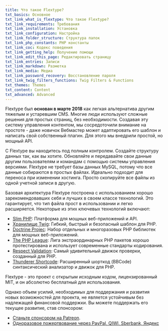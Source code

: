 ```yaml
---
title: Что такое Flextype?
txt_basics: Основное
txt_link_what_is_flextype: Что такое Flextype?
txt_link_requirements: Требования
txt_link_installation: Установка
txt_link_configuration: Настройка
txt_link_folder_structure: Структура папок
txt_link_php_constants: PHP константы
txt_link_coc: Кодекс поведения
txt_link_getting_help: Получение помощи
txt_link_edit_this_page: Редактировать страницу
txt_link_entries: Записи
txt_link_markdown: Разметка
txt_link_media: Медиа
txt_link_password_recovery: Восстановление пароля
txt_link_twig_filters_functions: Twig Filters & Functions
txt_themes: Themes
txt_content: Content
txt_advanced: Advanced
---
```


Flextype был **основан в марте 2018** как легкая альтернатива другим тяжелым и устаревшим CMS. Многие люди используют сложные решения для простых страниц, без необходимости. Создавая эту систему управления контентом, мы сосредоточили внимание на простоте - даже новичок Вебмастер может адаптировать его шаблон и написать свой собственный плагин. Для этого мы внедрили простой, но мощный API.

С Flextype вы находитесь под полным контролем. Создайте структуру данных так, как вы хотите. Обновляйте и передавайте свои данные другим пользователям и командам с помощью системы управления версиями. Flextype не требует базы данных MySQL, потому что все данные собираются в простых файлах. Идеально подходит для переноса при изменении хостинга. Просто скопируйте все файлы из одной учетной записи в другую.

Базовая архитектура Flextype построена с использованием хорошо зарекомендовавших себя и лучших в своем классе технологий. Это гарантирует, что тип файла прост в использовании и легко расширяется. Некоторые из этих ключевых технологий включают:

* [Slim PHP](http://www.slimframework.com): Платформа для мощных веб-приложений и API.
* [Хранилище Twig](https://twig.symfony.com): Гибкий, быстрый и безопасный шаблон для PHP.
* [Doctrine Projec](https://www.doctrine-project.org): Набор отдельных и многоразовых PHP библиотек для мощных веб-приложений.
* [The PHP League](https://thephpleague.com): Лига экстраординарных PHP пакетов хорошо протестирована и использует современные стандарты кодирования.
* [Respect Validation](https://respect-validation.readthedocs.io/): Самый удивительный движок проверки, созданный для PHP.
* [Thunderer Shortcode](https://github.com/thunderer/Shortcode): Расширенный шорткод (BBCode) синтаксический анализатор и движок для PHP.

Flextype - это проект с открытым исходным кодом, лицензированный MIT, и он абсолютно бесплатный для использования.

Однако объем усилий, необходимых для поддержания и развития новых возможностей для проекта, не является устойчивым без надлежащей финансовой поддержки. Вы можете поддержать его текущее развитие, став спонсором:

* [Станьте спонсором на Patreon](https://www.patreon.com/awilum).
* [Одноразовое пожертвование через PayPal, QIWI, Sberbank, Яндекс](http://flextype.org/en/one-time-donation)